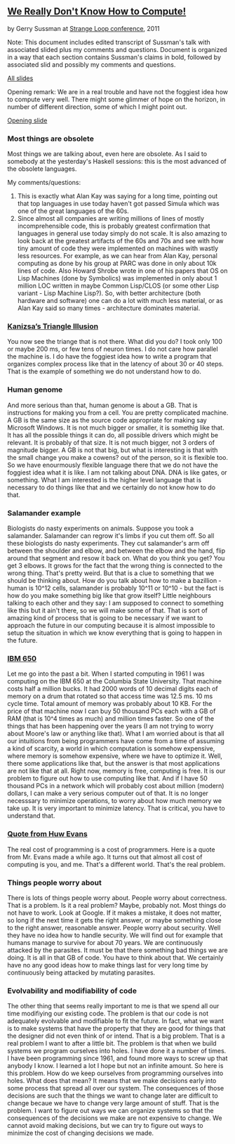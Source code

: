 
## [We Really Don't Know How to Compute!](https://www.youtube.com/watch?v=O3tVctB_VSU)
by Gerry Sussman
at [Strange Loop conference](https://www.thestrangeloop.com/about.html), 2011  

Note: This document includes edited transcript of Sussman's talk with associated slided plus my comments and questions. Document is organized in a way that each section contains Sussman's claims in bold, followed by associated slid and possibly my comments and questions.  

[All slides](http://mcdonnell.mit.edu/sussman_slides.pdf)  

Opening remark: We are in a real trouble and have not the foggiest idea how to compute very well. There might some glimmer of hope on the horizon, in number of different direction, some of which I might point out.  

[Opening slide](slides/page_1.pdf)

### Most things are obsolete

Most things we are talking about, even here are obsolete. As I said to somebody at the yesterday's Haskell sessions: this is the most advanced of the obsolete languages.

My comments/questions:
1. This is exactly what Alan Kay was saying for a long time, pointing out that top languages in use today haven't got passed Simula which was one of the great languages of the 60s.
2. Since almost all companies are writing millions of lines of mostly incomprehensible code, this is probably greatest confirmation that languages in general use today simply do not scale. It is also amazing to look back at the greatest artifacts of the 60s and 70s and see with how tiny amount of code they were implemented on machines with wastly less resources. For example, as we can hear from Alan Kay, personal computing as done by his group at PARC was done in only about 10k lines of code. Also Howard Shrobe wrote in one of his papers that OS on Lisp Machines (done by Symbolics) was implemented in only about 1 million LOC written in maybe Common Lisp/CLOS (or some other Lisp variant - Lisp Machine Lisp?). So, with better architecture (both hardware and software) one can do a lot with much less material, or as Alan Kay said so many times - architecture dominates material.

### [Kanizsa’s Triangle Illusion](slides/page_2.pdf)

You now see the triange that is not there. What did you do? I took only 100 or maybe 200 ms, or few tens of neuron times. I do not care how parallel the machine is. I do have the foggiest idea how to write a program that organizes complex process like that in the latency of about 30 or 40 steps. That is the example of something we do not understand how to do.  

### Human genome

And more serious than that, human genome is about a GB. That is instructions for making you from a cell. You are pretty complicated machine. A GB is the same size as the source code appropriate for making say Microsoft Windows. It is not much bigger or smaller, it is somethig like that. It has all the possible things it can do, all possible drivers which might be relevant. It is probably of that size. It is not much bigger, not 3 orders of magnitude bigger. A GB is not that big, but what is interesting is that with the small change you make a cowens? out of the person, so it is flexible too. So we have enourmously flexible language there that we do not have the foggiest idea what it is like. I am not talking about DNA. DNA is like gates, or something. What I am interested is the higher level language that is necessary to do things like that and we certainly do not know how to do that.

### Salamander example

Biologists do nasty experiments on animals. Suppose you took a salamander. Salamander can regrow it's limbs if you cut them off. So all these biologists do nasty experiments. They cut salamander's arm off between the shoulder and elbow, and between the elbow and the hand, flip around that segment and resow it back on. What do you think you get? You get 3 elbows. It grows for the fact that the wrong thing is connected to the wrong thing. That's pretty weird. But that is a clue to something that we should be thinking about. How do you talk about how to make a bazillion - human is 10^12 cells, salamander is probably 10^11 or 10^10 - but the fact is how do you make something big like that grow itself? Little neighbours talking to each other and they say: I am supposed to connect to something like this but it ain't there, so we will make some of that. That is sort of amazing kind of process that is going to be necessary if we want to approach the future in our computing because it is almost impossible to setup the situation in which we know everything that is going to happen in the future.

### [IBM 650](slides/page_3.pdf)

Let me go into the past a bit. When I started computing in 1961 I was computing on the IBM 650 at the Columbia State University. That machine costs half a million bucks. It had 2000 words of 10 decimal digits each of memory on a drum that rotated so that access time was 12.5 ms. 10 ms cycle time. Total amount of memory was probably about 10 KB. For the price of that machine now I can buy 50 thousand PCs each with a GB of RAM (that is 10^4 times as much) and million times faster. So one of the things that has been happening over the years (I am not trying to worry about Moore's law or anything like that). What I am worried about is that all our intuitions from being programmers have come from a time of assuming a kind of scarcity, a world in which computation is somehow expensive, where memory is somehow expensive, where we have to optimize it. Well, there some applications like that, but the answer is that most applications are not like that at all. Right now, memory is free, computing is free. It is our problem to figure out how to use computing like that. And if I have 50 thousand PCs in a network which will probably cost about million (modern) dollars, I can make a very serious computer out of that. It is no longer necesssary to minimize operations, to worry about how much memory we take up. It is very important to minimize latency. That is critical, you have to understand that.  

### [Quote from Huw Evans](slides/page_4.pdf)

The real cost of programming is a cost of programmers. Here is a quote from Mr. Evans made a while ago. It turns out that almost all cost of computing is you, and me. That's a different world. That's the real problem.

### Things people worry about

There is lots of things people worry about. People worry about correctness. That is a problem. Is it a real problem? Maybe, probably not. Most things do not have to work. Look at Google. If it makes a mistake, it does not matter, so long if the next time it gets the right answer, or maybe something close to the right answer, reasonable answer. People worry about security. Well they have no idea how to handle security. We will find out for example that humans manage to survive for about 70 years. We are continuously attacked by the parasites. It must be that there something bad things we are doing. It is all in that GB of code. You have to think about that. We certainly have no any good ideas how to make things last for very long time by continuously being attacked by mutating parasites.

### Evolvability and modifiability of code 

The other thing that seems really important to me is that we spend all our time modifiying our existing code. The problem is that our code is not adequately evolvable and modifiable to fit the future. In fact, what we want is to make systems that have the property that they are good for things that the designer did not even think of or intend. That is a big problem. That is a real problem I want to after a little bit. The problem is that when we build systems we program ourselves into holes. I have done it a number of times. I have been programming since 1961, and found more ways to screw up that anybody I know. I learned a lot I hope but not an infinite amount. So here is this problem. How do we keep ourselves from programming ourselves into holes. What does that mean? It means that we make decisions early into some process that spread all over our system. The consequences of those decisions are such that the things we want to change later are difficult to change becaue we have to change very large amount of stuff. That is the problem. I want to figure out ways we can organize systems so that the consequences of the decisions we make are not expensive to change. We cannot avoid making decisions, but we can try to figure out ways to minimize the cost of changing decisions we made.




